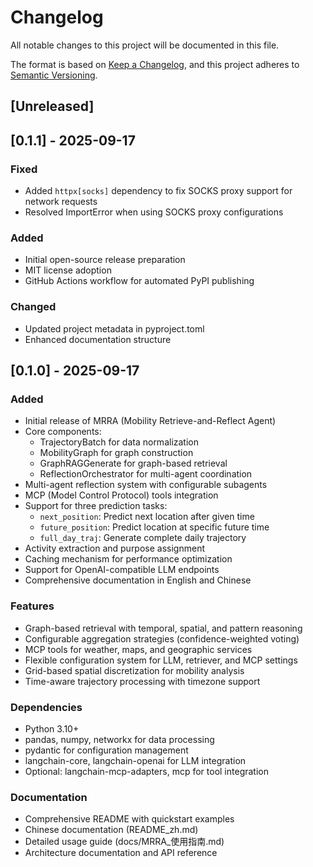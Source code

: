 # Changelog

All notable changes to this project will be documented in this file.

The format is based on [Keep a Changelog](https://keepachangelog.com/en/1.0.0/),
and this project adheres to [Semantic Versioning](https://semver.org/spec/v2.0.0.html).

## [Unreleased]

## [0.1.1] - 2025-09-17

### Fixed
- Added `httpx[socks]` dependency to fix SOCKS proxy support for network requests
- Resolved ImportError when using SOCKS proxy configurations

### Added
- Initial open-source release preparation
- MIT license adoption
- GitHub Actions workflow for automated PyPI publishing

### Changed
- Updated project metadata in pyproject.toml
- Enhanced documentation structure

## [0.1.0] - 2025-09-17

### Added
- Initial release of MRRA (Mobility Retrieve-and-Reflect Agent)
- Core components:
  - TrajectoryBatch for data normalization
  - MobilityGraph for graph construction
  - GraphRAGGenerate for graph-based retrieval
  - ReflectionOrchestrator for multi-agent coordination
- Multi-agent reflection system with configurable subagents
- MCP (Model Control Protocol) tools integration
- Support for three prediction tasks:
  - `next_position`: Predict next location after given time
  - `future_position`: Predict location at specific future time
  - `full_day_traj`: Generate complete daily trajectory
- Activity extraction and purpose assignment
- Caching mechanism for performance optimization
- Support for OpenAI-compatible LLM endpoints
- Comprehensive documentation in English and Chinese

### Features
- Graph-based retrieval with temporal, spatial, and pattern reasoning
- Configurable aggregation strategies (confidence-weighted voting)
- MCP tools for weather, maps, and geographic services
- Flexible configuration system for LLM, retriever, and MCP settings
- Grid-based spatial discretization for mobility analysis
- Time-aware trajectory processing with timezone support

### Dependencies
- Python 3.10+
- pandas, numpy, networkx for data processing
- pydantic for configuration management
- langchain-core, langchain-openai for LLM integration
- Optional: langchain-mcp-adapters, mcp for tool integration

### Documentation
- Comprehensive README with quickstart examples
- Chinese documentation (README_zh.md)
- Detailed usage guide (docs/MRRA_使用指南.md)
- Architecture documentation and API reference
